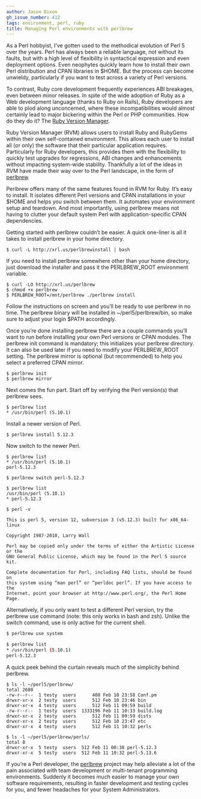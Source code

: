 ```yaml
---
author: Jason Dixon
gh_issue_number: 412
tags: environment, perl, ruby
title: Managing Perl environments with perlbrew
---
```




As a Perl hobbyist, I’ve gotten used to the methodical evolution of Perl 5 over the years. Perl has always been a reliable language, not without its faults, but with a high level of flexibility in syntactical expression and even deployment options. Even neophytes quickly learn how to install their own Perl distribution and CPAN libraries in $HOME. But the process can become unwieldy, particularly if you want to test across a variety of Perl versions.

To contrast, Ruby core development frequently experiences ABI breakages, even between minor releases. In spite of the wide adoption of Ruby as a Web development language (thanks to Ruby on Rails), Ruby developers are able to plod along unconcerned, where these incompatibilities would almost certainly lead to major bickering within the Perl or PHP communities. How do they do it? The [Ruby Version Manager](https://rvm.io/).

Ruby Version Manager (RVM) allows users to install Ruby and RubyGems within their own self-contained environment. This allows each user to install all (or only) the software that their particular application requires. Particularly for Ruby developers, this provides them with the flexibility to quickly test upgrades for regressions, ABI changes and enhancements without impacting system-wide stability. Thankfully a lot of the ideas in RVM have made their way over to the Perl landscape, in the form of [perlbrew](https://github.com/gugod/App-perlbrew).

Perlbrew offers many of the same features found in RVM for Ruby. It’s easy to install. It isolates different Perl versions and CPAN installations in your $HOME and helps you switch between them. It automates your environment setup and teardown. And most importantly, using perlbrew means not having to clutter your default system Perl with application-specific CPAN dependencies.

Getting started with perlbrew couldn’t be easier. A quick one-liner is all it takes to install perlbrew in your home directory.

```nohighlight
$ curl -L http://xrl.us/perlbrewinstall | bash
```

If you need to install perlbrew somewhere other than your home directory, just download the installer and pass it the PERLBREW_ROOT environment variable.

```nohighlight
$ curl -LO http://xrl.us/perlbrew
$ chmod +x perlbrew
$ PERLBREW_ROOT=/mnt/perlbrew ./perlbrew install
```

Follow the instructions on screen and you’ll be ready to use perlbrew in no time. The perlbrew binary will be installed in ~/perl5/perlbrew/bin, so make sure to adjust your login $PATH accordingly.

Once you’re done installing perlbrew there are a couple commands you’ll want to run before installing your own Perl versions or CPAN modules. The perlbrew init command is mandatory; this initializes your perlbrew directory. It can also be used later if you need to modify your PERLBREW_ROOT setting. The perlbrew mirror is optional (but recommended) to help you select a preferred CPAN mirror.

```nohighlight
$ perlbrew init
$ perlbrew mirror
```

Next comes the fun part. Start off by verifying the Perl version(s) that perlbrew sees.

```nohighlight
$ perlbrew list
* /usr/bin/perl (5.10.1)
```

Install a newer version of Perl.

```nohighlight
$ perlbrew install 5.12.3
```

Now switch to the newer Perl.

```nohighlight
$ perlbrew list
* /usr/bin/perl (5.10.1)
perl-5.12.3

$ perlbrew switch perl-5.12.3

$ perlbrew list
/usr/bin/perl (5.10.1)
* perl-5.12.3

$ perl -v

This is perl 5, version 12, subversion 3 (v5.12.3) built for x86_64-linux

Copyright 1987-2010, Larry Wall

Perl may be copied only under the terms of either the Artistic License or the
GNU General Public License, which may be found in the Perl 5 source kit.

Complete documentation for Perl, including FAQ lists, should be found on
this system using “man perl” or “perldoc perl”. If you have access to the
Internet, point your browser at http://www.perl.org/, the Perl Home Page.
```

Alternatively, if you only want to test a different Perl version, try the perlbrew use command (note: this only works in bash and zsh). Unlike the switch command, use is only active for the current shell.

```bash
$ perlbrew use system

$ perlbrew list
* /usr/bin/perl (5.10.1)
perl-5.12.3
```

A quick peek behind the curtain reveals much of the simplicity behind perlbrew.

```nohighlight
$ ls -l ~/perl5/perlbrew/
total 2680
-rw-r--r--  1 testy  users      408 Feb 10 23:58 Conf.pm
drwxr-xr-x  2 testy  users      512 Feb 10 23:46 bin
drwxr-xr-x  4 testy  users      512 Feb 11 09:59 build
-rw-r--r--  1 testy  users  1333196 Feb 11 10:33 build.log
drwxr-xr-x  2 testy  users      512 Feb 11 09:59 dists
drwxr-xr-x  2 testy  users      512 Feb 10 23:47 etc
drwxr-xr-x  4 testy  users      512 Feb 11 10:32 perls

$ ls -l ~/perl5/perlbrew/perls/
total 8
drwxr-xr-x  5 testy  users  512 Feb 11 00:38 perl-5.12.3
drwxr-xr-x  5 testy  users  512 Feb 11 10:32 perl-5.13.6
```

If you’re a Perl developer, the [perlbrew](https://github.com/gugod/App-perlbrew) project may help alleviate a lot of the pain associated with team development or multi-tenant programming environments. Suddenly it becomes much easier to manage your own software requirements, resulting in faster development and testing cycles for you, and fewer headaches for your System Administrators.


